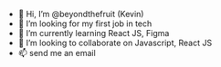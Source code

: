 - 👋 Hi, I’m @beyondthefruit (Kevin)
- 👀 I’m looking for my first job in tech
- 🌱 I’m currently learning React JS, Figma
- 💞️ I’m looking to collaborate on Javascript, React JS
- 📫 send me an email

<!---
beyondthefruit/beyondthefruit is a ✨ special ✨ repository because its `README.md` (this file) appears on your GitHub profile.
You can click the Preview link to take a look at your changes.
--->
